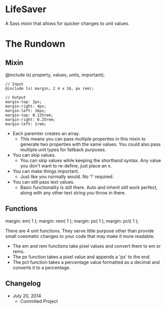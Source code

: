 LifeSaver
=========

A Sass mixin that allows for quicker changes to unit values.


<h1>The Rundown</h1>
<h2>Mixin</h2>
	@include ls( property, values, units, important);

	// Input
	@include ls( margin, 2 4 x 16, px rem);

	// Output
	margin-top: 2px;
	margin-right: 4px;
	margin-left: 16px;
	margin-top: 0.125rem;
	margin-right: 0.25rem;
	margin-left: 1rem;

+ Each paremter creates an array.
	+ This means you can pass multiple properties in this mixin to generate two properties with the same values. You could also pass multiple unit types for fallback purposes.
+ You can skip values.
	+ You can skip values while keeping the shorthand syntax. Any value you don't want to re-define, just place an x.
+ You can make things important.
	+ Just like you normally would. No '!' required.
+ You can still pass text values.
	+ Basic functionality is still there. Auto and inherit still work perfect, along with any other text string you throw in there.

<h2>Functions</h2>
	margin: em( 1 );
	margin: rem( 1 );
	margin: px( 1 );
	margin: pct( 1 );

There are 4 unit functions. They serve little purpose other than provide small coesmetic changes to your code that may make it more readable.

+ The em and rem functions take pixel values and convert them to em or rems.
+ The px function takes a pixel value and appends a 'px' to the end.
+ The pct function takes a percentage value formatted as a decimal and converts it to a percentage.


## Changelog
+ July 20, 2014
	+ Commited Project
